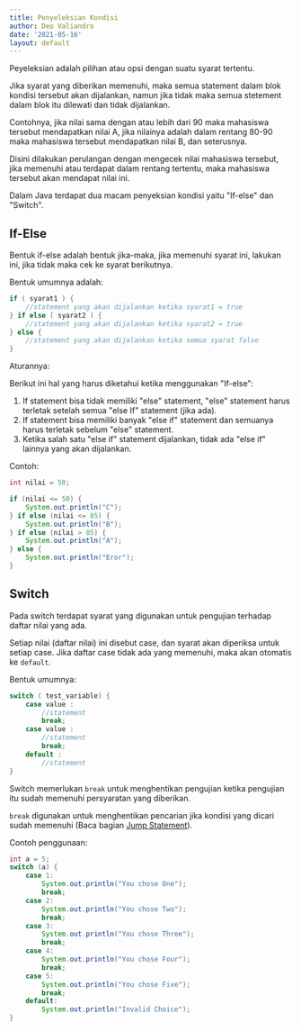 ```yaml
---
title: Penyeleksian Kondisi
author: Deo Valiandro
date: '2021-05-16'
layout: default
---
```


Peyeleksian adalah pilihan atau opsi dengan suatu syarat tertentu.

Jika syarat yang diberikan memenuhi, maka semua statement dalam blok kondisi
tersebut akan dijalankan, namun jika tidak maka semua stetement dalam blok itu
dilewati dan tidak dijalankan.

Contohnya, jika nilai sama dengan atau lebih dari 90 maka mahasiswa tersebut
mendapatkan nilai A, jika nilainya adalah dalam rentang 80-90 maka mahasiswa
tersebut mendapatkan nilai B, dan seterusnya.

Disini dilakukan perulangan dengan mengecek nilai mahasiswa tersebut, jika
memenuhi atau terdapat dalam rentang tertentu, maka mahasiswa tersebut akan
mendapat nilai ini.

Dalam Java terdapat dua macam penyeksian kondisi yaitu "If-else" dan "Switch".

## If-Else

Bentuk if-else adalah bentuk jika-maka, jika memenuhi syarat ini, lakukan ini,
jika tidak maka cek ke syarat berikutnya.

Bentuk umumnya adalah:

```java
if ( syarat1 ) {
    //statement yang akan dijalankan ketika syarat1 = true
} if else ( syarat2 ) {
    //statement yang akan dijalankan ketika syarat2 = true
} else {
    //statement yang akan dijalankan ketika semua syarat false
}
```

Aturannya:

Berikut ini hal yang harus diketahui ketika menggunakan "If-else":

1.  If statement bisa tidak memiliki "else" statement, "else" statement harus
    terletak setelah semua "else If" statement (jika ada).
2.  If statement bisa memiliki banyak "else if" statement dan semuanya harus
    terletak sebelum "else" statement.
3.  Ketika salah satu "else if" statement dijalankan, tidak ada "else if"
    lainnya yang akan dijalankan.

Contoh:

```java
int nilai = 50;

if (nilai <= 50) {
    System.out.println("C");
} if else (nilai <= 85) {
    System.out.println("B");
} if else (nilai > 85) {
    System.out.println("A");
} else {
    System.out.println("Eror");
}
```

## Switch

Pada switch terdapat syarat yang digunakan untuk pengujian terhadap daftar nilai
yang ada.

Setiap nilai (daftar nilai) ini disebut case, dan syarat akan diperiksa untuk
setiap case. Jika daftar case tidak ada yang memenuhi, maka akan otomatis
ke `default`.

Bentuk umumnya:

```java
switch ( test_variable) {
    case value :
        //statement
        break;
    case value :
        //statement
        break;
    default :
        //statement
}
```

Switch memerlukan `break` untuk menghentikan pengujian ketika pengujian itu
sudah memenuhi persyaratan yang diberikan.

`break` digunakan untuk menghentikan pencarian jika kondisi yang dicari sudah
memenuhi (Baca bagian [Jump Statement](/jump-statement.md)).

Contoh penggunaan:

```java
int a = 5;
switch (a) {
    case 1:
        System.out.println("You chose One");
        break;
    case 2:
        System.out.println("You chose Two");
        break;
    case 3:
        System.out.println("You chose Three");
        break;
    case 4:
        System.out.println("You chose Four");
        break;
    case 5:
        System.out.println("You chose Five");
        break;
    default:
        System.out.println("Invalid Choice");
}
```

